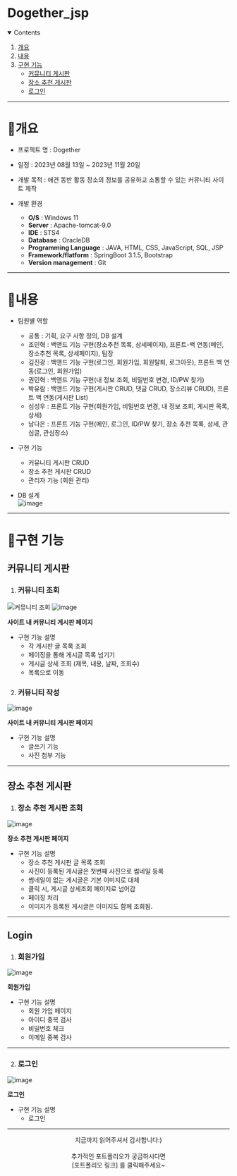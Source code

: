 # Dogether_jsp


<!-- contents -->
<details open="open">
  <summary>Contents</summary>
  <ol>
    <li>
      <a href="#개요">개요</a>
    </li>
    <li>
      <a href="#내용">내용</a>
    </li>
    <li><a href="#구현-기능">구현 기능</a>
      <ul>
        <li><a href="#community">커뮤니티 게시판</a></li>
        <li><a href="#place">장소 추천 게시판</a></li>
        <li><a href="#login">로그인</a></li>
      </ul>
    </li>
  </ol>
</details>

------------

# 📝개요

* 프로젝트 명 : Dogether

* 일정 : 2023년 08월 13일 ~ 2023년 11월 20일

* 개발 목적 : 애견 동반 활동 장소의 정보를 공유하고 소통할 수 있는 커뮤니티 사이트 제작

* 개발 환경
  - **O/S** : Windows 11
  - **Server** : Apache-tomcat-9.0
  - **IDE** : STS4
  - **Database** : OracleDB
  - **Programming Language** : JAVA, HTML, CSS, JavaScript, SQL, JSP
  - **Framework/flatform** : SpringBoot 3.1.5, Bootstrap
  - **Version management** : Git

------------

# 📝내용

* 팀원별 역할
  - 공통 : 기획, 요구 사항 정의, DB 설계
  - 조민혁 : 백앤드 기능 구현(장소추천 목록, 상세페이지), 프론트-백 연동(메인, 장소추천 목록, 상세페이지), 팀장
  - 김진광 : 백앤드 기능 구현(로그인, 회원가입, 회원탈퇴, 로그아웃), 프론트 백 연동(로그인, 회원가입)
  - 권민혁 : 백앤드 기능 구현(내 정보 조회, 비밀번호 변경, ID/PW 찾기)
  - 박유람 : 백앤드 기능 구현(게시판 CRUD, 댓글 CRUD, 장소리뷰 CRUD), 프론트 백 연동(게시판 List)
  - 심성우 : 프론트 기능 구현(회원가입, 비밀번호 변경, 내 정보 조회, 게시판 목록, 상세)
  - 남다은 : 프론트 기능 구현(메인, 로그인, ID/PW 찾기, 장소 추천 목록, 상세, 관심글, 관심장소)

* 구현 기능
  - 커뮤니티 게시판 CRUD
  - 장소 추천 게시판 CRUD
  - 관리자 기능 (회원 관리)


* DB 설계<br>
![image](https://github.com/kjink98/DogetherJSP/assets/113023365/656a5397-d217-4c1b-9a93-7dd3e465de9e)

------------

# 📝구현 기능

## 커뮤니티 게시판

 1. <h3 id="place">커뮤니티 조회</h3>

![커뮤니티 조회](https://github.com/kjink98/DogetherJSP/assets/113023365/771f5e8c-5ad3-4a56-9c77-cf0fd5477bdf)
![image](https://github.com/kjink98/DogetherJSP/assets/113023365/4adf2fb4-1c88-43a6-9a0b-72e4bd72c6e0)



  **사이트 내 커뮤니티 게시판 페이지**
   
  * 구현 기능 설명
    - 각 게시판 글 목록 조회
    - 페이징을 통해 게시글 목록 넘기기
    - 게시글 상세 조회 (제목, 내용, 날짜, 조회수)
    - 목록으로 이동
   
 2. <h3 id="place">커뮤니티 작성</h3>

![image](https://github.com/kjink98/DogetherJSP/assets/113023365/fc228275-8cd7-4ef2-87cb-e7f68a2684fe)



  **사이트 내 커뮤니티 게시판 페이지**
   
  * 구현 기능 설명
    - 글쓰기 기능
    - 사진 첨부 기능

------------
## 장소 추천 게시판


1. <h3 id="place">장소 추천 게시판 조회</h3>

![image](https://github.com/kjink98/DogetherJSP/assets/113023365/21af025e-9e27-4c91-9582-0fcd4fd84559)


  **장소 추천 게시판 페이지**
  
  * 구현 기능 설명
    - 장소 추천 게시판 글 목록 조회
    - 사진이 등록된 게시글은 첫번째 사진으로 썸네일 등록
    - 썸네일이 없는 게시글은 기본 이미지로 대체
    - 클릭 시, 게시글 상세조회 페이지로 넘어감
    - 페이징 처리
    - 이미지가 등록된 게시글은 이미지도 함께 조회됨.



------------
## Login

1. <h3 id="login">회원가입</h3>
![image](https://github.com/kjink98/DogetherJSP/assets/113023365/234436c9-98b7-40ea-94ed-26d9c29da0d1)


**회원가입**

 * 구현 기능 설명
    - 회원 가입 페이지
    - 아이디 중복 검사
    - 비밀번호 체크
    - 이메일 중복 검사

------------

2. <h3>로그인</h3>
![image](https://github.com/kjink98/DogetherJSP/assets/113023365/872c29bd-0d44-4400-a68e-1aa7ea70dba8)


**로그인**

 * 구현 기능 설명
    - 로그인


------------
    
<p align="center">
지금까지 읽어주셔서 감사합니다:)<br><br>
추가적인 포트폴리오가 궁금하시다면 <br>
[포트폴리오 링크]  를 클릭해주세요~
</p>
